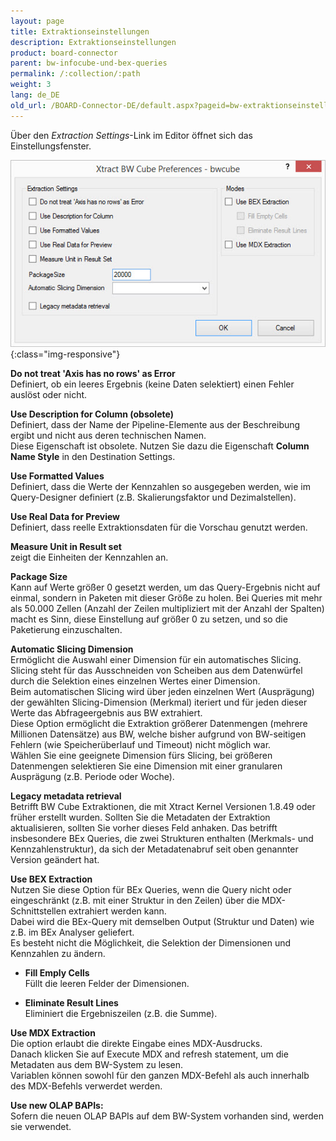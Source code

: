 ```yaml
---
layout: page
title: Extraktionseinstellungen
description: Extraktionseinstellungen
product: board-connector
parent: bw-infocube-und-bex-queries
permalink: /:collection/:path
weight: 3
lang: de_DE
old_url: /BOARD-Connector-DE/default.aspx?pageid=bw-extraktionseinstellungen
---
```


Über den *Extraction Settings*-Link im Editor öffnet sich das Einstellungsfenster.

![XU_BWCube_Settings](/img/content/XU_BWCube_Settings.jpg){:class="img-responsive"}

**Do not treat 'Axis has no rows' as Error**<br>
Definiert, ob ein leeres Ergebnis (keine Daten selektiert) einen Fehler auslöst oder nicht.

**Use Description for Column (obsolete)**<br>
Definiert, dass der Name der Pipeline-Elemente aus der Beschreibung ergibt und nicht aus deren technischen Namen.<br>
Diese Eigenschaft ist obsolete. Nutzen Sie dazu die Eigenschaft **Column Name Style** in den Destination Settings.

**Use Formatted Values**<br>
Definiert, dass die Werte der Kennzahlen so ausgegeben werden, wie im Query-Designer definiert (z.B. Skalierungsfaktor und Dezimalstellen).

**Use Real Data for Preview**<br>
Definiert, dass reelle Extraktionsdaten für die Vorschau genutzt werden.

**Measure Unit in Result set**<br>
zeigt die Einheiten der Kennzahlen an.

**Package Size**  <br>
Kann auf Werte größer 0 gesetzt werden, um das Query-Ergebnis nicht auf einmal, sondern in Paketen mit dieser Größe zu holen. Bei Queries mit mehr als 50.000 Zellen (Anzahl der Zeilen multipliziert mit der Anzahl der Spalten) macht es Sinn, diese Einstellung auf größer 0 zu setzen, und so die Paketierung einzuschalten.

**Automatic Slicing Dimension**<br>
Ermöglicht die Auswahl einer Dimension für ein automatisches Slicing. <br>
Slicing steht für das Ausschneiden von Scheiben aus dem Datenwürfel durch die Selektion eines einzelnen Wertes einer Dimension. <br>
Beim automatischen Slicing wird über jeden einzelnen Wert (Ausprägung) der gewählten Slicing-Dimension (Merkmal) iteriert und für jeden dieser Werte das Abfrageergebnis aus BW extrahiert. <br>
Diese Option ermöglicht die Extraktion größerer Datenmengen (mehrere Millionen Datensätze) aus BW, welche bisher aufgrund von BW-seitigen Fehlern (wie Speicherüberlauf und Timeout) nicht möglich war.<br>
Wählen Sie eine geeignete Dimension fürs Slicing, bei größeren Datenmengen selektieren Sie eine Dimension mit einer granularen Ausprägung (z.B. Periode oder Woche). 

**Legacy metadata retrieval**<br>
Betrifft BW Cube Extraktionen, die mit Xtract Kernel Versionen 1.8.49 oder früher erstellt wurden. Sollten Sie die Metadaten der Extraktion aktualisieren, sollten Sie vorher dieses Feld anhaken. Das betrifft insbesondere BEx Queries, die zwei Strukturen enthalten (Merkmals- und Kennzahlenstruktur), da sich der Metadatenabruf seit oben genannter Version geändert hat.

**Use BEX Extraction**<br>
Nutzen Sie diese Option für BEx Queries, wenn die Query nicht oder eingeschränkt (z.B. mit einer Struktur in den Zeilen) über die MDX-Schnittstellen extrahiert werden kann.<br>
Dabei wird die BEx-Query mit demselben Output (Struktur und Daten) wie z.B. im BEx Analyser geliefert.<br>
Es besteht nicht die Möglichkeit, die Selektion der Dimensionen und Kennzahlen zu ändern.

- **Fill Emply Cells**<br>
    Füllt die leeren Felder der Dimensionen.

- **Eliminate Result Lines**<br>
    Eliminiert die Ergebniszeilen (z.B. die Summe).

**Use MDX Extraction**<br>
Die option erlaubt die direkte Eingabe eines MDX-Ausdrucks. <br>
Danach klicken Sie auf Execute MDX and refresh statement, um die Metadaten aus dem BW-System zu lesen.<br>
Variablen können sowohl für den ganzen MDX-Befehl als auch innerhalb des MDX-Befehls verwerdet werden.


**Use new OLAP BAPIs:**<br>
Sofern die neuen OLAP BAPIs auf dem BW-System vorhanden sind, werden sie verwendet.